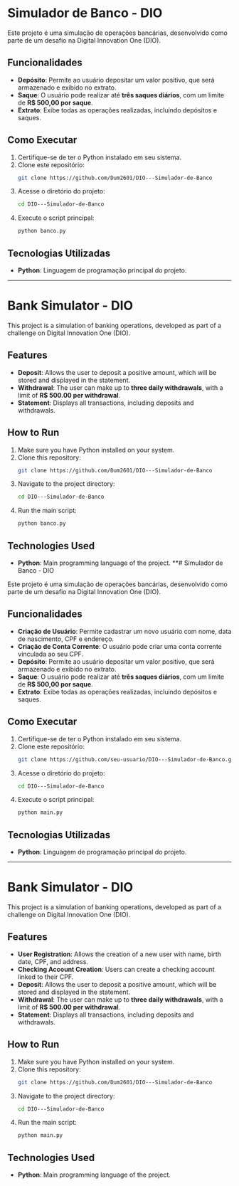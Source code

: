 # Simulador de Banco - DIO

Este projeto é uma simulação de operações bancárias, desenvolvido como parte de um desafio na Digital Innovation One (DIO). 

## Funcionalidades

- **Depósito**: Permite ao usuário depositar um valor positivo, que será armazenado e exibido no extrato.
- **Saque**: O usuário pode realizar até **três saques diários**, com um limite de **R$ 500,00 por saque**.
- **Extrato**: Exibe todas as operações realizadas, incluindo depósitos e saques.

## Como Executar

1. Certifique-se de ter o Python instalado em seu sistema.
2. Clone este repositório:
   ```sh
   git clone https://github.com/Dum2601/DIO---Simulador-de-Banco
   ```
3. Acesse o diretório do projeto:
   ```sh
   cd DIO---Simulador-de-Banco
   ```
4. Execute o script principal:
   ```sh
   python banco.py
   ```

## Tecnologias Utilizadas

- **Python**: Linguagem de programação principal do projeto.

---

# Bank Simulator - DIO

This project is a simulation of banking operations, developed as part of a challenge on Digital Innovation One (DIO).

## Features

- **Deposit**: Allows the user to deposit a positive amount, which will be stored and displayed in the statement.
- **Withdrawal**: The user can make up to **three daily withdrawals**, with a limit of **R$ 500.00 per withdrawal**.
- **Statement**: Displays all transactions, including deposits and withdrawals.

## How to Run

1. Make sure you have Python installed on your system.
2. Clone this repository:
   ```sh
   git clone https://github.com/Dum2601/DIO---Simulador-de-Banco
   ```
3. Navigate to the project directory:
   ```sh
   cd DIO---Simulador-de-Banco
   ```
4. Run the main script:
   ```sh
   python banco.py
   ```

## Technologies Used

- **Python**: Main programming language of the project.
**# Simulador de Banco - DIO

Este projeto é uma simulação de operações bancárias, desenvolvido como parte de um desafio na Digital Innovation One (DIO). 

## Funcionalidades

- **Criação de Usuário**: Permite cadastrar um novo usuário com nome, data de nascimento, CPF e endereço.
- **Criação de Conta Corrente**: O usuário pode criar uma conta corrente vinculada ao seu CPF.
- **Depósito**: Permite ao usuário depositar um valor positivo, que será armazenado e exibido no extrato.
- **Saque**: O usuário pode realizar até **três saques diários**, com um limite de **R$ 500,00 por saque**.
- **Extrato**: Exibe todas as operações realizadas, incluindo depósitos e saques.

## Como Executar

1. Certifique-se de ter o Python instalado em seu sistema.
2. Clone este repositório:
   ```sh
   git clone https://github.com/seu-usuario/DIO---Simulador-de-Banco.git
   ```
3. Acesse o diretório do projeto:
   ```sh
   cd DIO---Simulador-de-Banco
   ```
4. Execute o script principal:
   ```sh
   python main.py
   ```

## Tecnologias Utilizadas

- **Python**: Linguagem de programação principal do projeto.

---

# Bank Simulator - DIO

This project is a simulation of banking operations, developed as part of a challenge on Digital Innovation One (DIO).

## Features

- **User Registration**: Allows the creation of a new user with name, birth date, CPF, and address.
- **Checking Account Creation**: Users can create a checking account linked to their CPF.
- **Deposit**: Allows the user to deposit a positive amount, which will be stored and displayed in the statement.
- **Withdrawal**: The user can make up to **three daily withdrawals**, with a limit of **R$ 500.00 per withdrawal**.
- **Statement**: Displays all transactions, including deposits and withdrawals.

## How to Run

1. Make sure you have Python installed on your system.
2. Clone this repository:
   ```sh
   git clone https://github.com/Dum2601/DIO---Simulador-de-Banco
   ```
3. Navigate to the project directory:
   ```sh
   cd DIO---Simulador-de-Banco
   ```
4. Run the main script:
   ```sh
   python main.py
   ```

## Technologies Used

- **Python**: Main programming language of the project.

